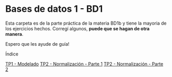 # Bases de datos 1 - BD1

Esta carpeta es de la parte práctica de la materia BD1b y tiene la mayoria de los ejercicios hechos. Corregí algunos, **puede que se hagan de otra manera**.

Espero que les ayude de guía!

Índice

[TP1 - Modelado](TP1-MODELADO.md)
[TP2 - Normalización - Parte 1](TP2-NORMALIZACION-P1.md)
[TP2 - Normalización - Parte 2](TP2-NORMALIZACION-P2.md)

 

